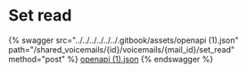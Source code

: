 # Set read

{% swagger src="../../../../../../.gitbook/assets/openapi (1).json" path="/shared_voicemails/{id}/voicemails/{mail_id}/set_read" method="post" %}
[openapi (1).json](<../../../../../../.gitbook/assets/openapi (1).json>)
{% endswagger %}
